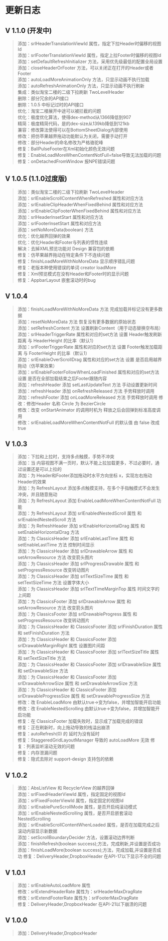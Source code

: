 # 更新日志

## V 1.1.0 (开发中)
>添加：srlHeaderTranslationViewId 属性，指定下拉Header时偏移的视图Id  
>添加：srlFooterTranslationViewId 属性，指定上拉Footer时偏移的视图Id  
>添加：setDefaultRefreshInitializer 方法，采用优先级最低的配置全局设置  
>添加：closeHeaderOrFooter 方法，可以关闭正在打开的Header或者Footer  
>添加：autoLoadMoreAnimationOnly 方法，只显示动画不执行加载  
>添加：autoRefreshAnimationOnly 方法，只显示动画不执行刷新  
>集成：类似淘宝二楼的二级下拉刷新 TwoLevelHeader  
>删除：部分冗余的API接口  
>删除：1.0.5 中标记过时的API接口  
>优化：淘宝二楼展开中途可以被拦截的问题  
>优化：极度优化算法，使得dex-method从1366降低到907  
>精简：极度精简代码，是的dex-size从139kb降低到121kb  
>兼容：修改算法使得可以在BottomSheetDialog内部使用  
>修改：把仿苹果越界拖动功能默认为关闭，需要手动打开  
>修改：部分Header的命名修改为严格骆驼峰  
>修复：BallPulseFooter在Xml初始化颜色无效问题  
>修复：EnableLoadMoreWhenContentNotFull=false导致无法加载的问题  
>修复：onDetachedFromWindow 报NPE错误问题  

## V 1.0.5 (1.1.0过度版)
>添加：类似淘宝二楼的二级下拉刷新 TwoLevelHeader  
>添加：srlEnableScrollContentWhenRefreshed 属性和对应方法  
>添加：srlEnableClipHeaderWhenFixedBehind  属性和对应方法  
>添加：srlEnableClipFooterWhenFixedBehind  属性和对应方法  
>添加：srlHeaderInsetStart 属性和对应方法  
>添加：srlFooterInsetStart 属性和对应方法  
>添加：setNoMoreData(boolean) 方法  
>优化：优化越界回弹的效果  
>优化：优化Header和Footer与列表的惯性连续  
>解决：去掉XML预览功能对 Design 兼容包的依赖  
>修复：仿苹果越界拖动在特定条件下不连续问题  
>修复：finishLoadMoreWithNoMoreData 显示顺序错乱问题  
>修复：老版本种使用错误的单词 creator loadMore  
>修复：Xml预览模式在没有Header和Footer时的显示问题  
>修复：AppbarLayout 嵌套滚动时的bug  

## V 1.0.4
>添加：finishLoadMoreWithNoMoreData 方法 完成加载并标记没有更多数据  
>添加：resetNoMoreData 方法 恢复没有更多数据的原始状态  
>添加：setRefreshContent 方法 设置刷新Content（用于动态替换空布局）  
>添加：srlHeaderTriggerRate 属性和对应的set方法 设置 Header触发刷新距离 与 HeaderHeight 的比率（默认1）  
>添加：srlFooterTriggerRate 属性和对应的set方法 设置 Footer触发加载距离 与 FooterHeight 的比率（默认1）  
>添加：srlEnableOverScrollDrag 属性和对应的set方法 设置 是否启用越界拖动（仿苹果效果）  
>添加：srlEnableFooterFollowWhenLoadFinished 属性和对应的set方法 设置 是否在全部加载结束之后Footer跟随内容  
>添加：refreshHeader 添加 setLastUpdateText 方法 手动设置更新时间  
>添加：refreshHeader 添加 onRefreshReleased 方法 手势释放时调用  
>添加：refreshFooter 添加 onLoadMoreReleased 方法 手势释放时调用
>修改：修改Header 名称 Circle 为 BezierCircle  
>修改：改变 onStartAnimator 的调用时机为 释放之后会回弹到标准高度调用  
>修改：srlEnableLoadMoreWhenContentNotFull 的默认值 由 false 改成 true  


## V 1.0.3
>添加：下拉和上拉时，支持多点触摸，手势不冲突  
>添加：当 内容视图不满一页时，默认不能上拉加载更多，不过必要时，通过设置还是可以上拉的  
>添加：为 Header和Footer添加拖动时水平方向坐标 x，实现左右拖动Header的效果  
>添加：为 RefreshLayout 添加多点触摸支持，在多个手指触摸式不会发生冲突，并且随意拖动  
>添加：为 RefreshLayout 添加 EnableLoadMoreWhenContentNotFull 功能  
>添加：为 RefreshLayout 添加 srlEnabledNestedScroll 属性 和 srlEnabledNestedScroll 方法  
>添加：为 RefreshHeader 添加 srlEnableHorizontalDrag 属性 和 setEnableHorizontalDrag 方法  
>添加：为 ClassicsHeader 添加 srlEnableLastTime 属性 和 setEnableLastTime 方法 控制时间显示  
>添加：为 ClassicsHeader 添加 srlDrawableArrow 属性 和 setArrowResource 方法 改变箭头图片  
>添加：为 ClassicsHeader 添加 srlProgressDrawable 属性 和 setProgressResource 改变转动图片  
>添加：为 ClassicsHeader 添加 srlTextSizeTime 属性 和 setTextSizeTime 方法 设置字体大小  
>添加：为 ClassicsHeader 添加 srlTextTimeMarginTop 属性 时间文字的上间距  
>添加：为 ClassicsFooter 添加 srlDrawableArrow 属性 和 setArrowResource 方法 改变箭头图片  
>添加：为 ClassicsFooter 添加 srlDrawableProgress 属性 和 setProgressResource 改变转动图片  
>添加：为 ClassicsHeader 和 ClassicsFooter 添加 srlFinishDuration 属性 和 setFinishDuration 方法  
>添加：为 ClassicsHeader 和 ClassicsFooter 添加 srlDrawableMarginRight 属性 设置图片间距  
>添加：为 ClassicsHeader 和 ClassicsFooter 添加 srlTextSizeTitle 属性 和 setTextSizeTitle 方法  
>添加：为 ClassicsHeader 和 ClassicsFooter 添加 srlDrawableSize 属性 和 setDrawableSize 方法  
>添加：为 ClassicsHeader 和 ClassicsFooter 添加 srlDrawableArrowSize 属性 和 setDrawableArrowSize 方法  
>添加：为 ClassicsHeader 和 ClassicsFooter 添加 srlDrawableProgressSize 属性 和 setDrawableProgressSize 方法  
>修改：改 EnableLoadMore 由默认true->变为false，并增加智能开启功能  
>修改：改 EnableNestedScrolling 由默认true->变为false，并增加智能开启功能  
>修复：在 ClassicsFooter 加载失败时，显示成了加载完成的错误  
>修复：正在刷新时，向上拖动导致的栈溢出崩溃  
>修复：autoRefresh(0) 的 延时为没有延时  
>修复：StaggeredGridLayoutManager 导致的 autoLoadMore 无效
>修复：列表监听滚动无效的问题  
>修复：内存泄漏问题  
>修复：隐式去除对 support-design 支持包的依赖  

## V 1.0.2
>添加：AbsListView 和 RecyclerView 的越界回弹  
>添加：srlFixedHeaderViewId 属性，指定固定的视图Id  
>添加：srlFixedFooterViewId 属性，指定固定的视图Id  
>添加：srlEnablePureScrollMode 属性，是否开启纯滚动模式  
>添加：srlEnableNestedScrolling 属性，是否开启嵌套滚动NestedScrolling  
>添加：srlEnableScrollContentWhenLoaded 属性，是否在加载完成之后滚动内容显示新数据  
>添加：setScrollBoundaryDecider 方法，设置滚动边界判断  
>添加：finishRefresh(boolean success);方法，完成刷新,并设置是否成功  
>添加：finishLoadMore(boolean success);方法，完成加载,并设置是否成功
>修复：DeliveryHeader,DropboxHeader 在API-17以下显示不全的问题  

## V 1.0.1
>添加：srlEnableAutoLoadMore 属性  
>修改：srlExtendHeaderRate 属性为：srlHeaderMaxDragRate  
>修改：srlExtendFooterRate 属性为：srlFooterMaxDragRate  
>修复：DeliveryHeader,DropboxHeader 在API-21以下崩溃的问题  

## V 1.0.0
>添加：DeliveryHeader,DropboxHeader  

